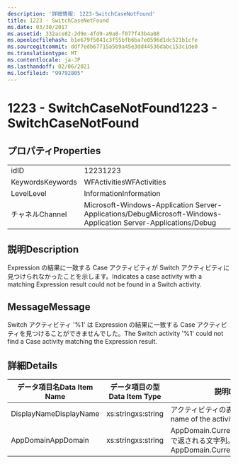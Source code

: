 ```yaml
---
description: '詳細情報: 1223-SwitchCaseNotFound'
title: 1223 - SwitchCaseNotFound
ms.date: 03/30/2017
ms.assetid: 332ace82-2d9e-4fd9-a9a8-f077f43b4a08
ms.openlocfilehash: b1e679f5041c3f55bfb6ba7e0596d1dc521b1cfe
ms.sourcegitcommit: ddf7edb67715a5b9a45e3dd44536dabc153c1de0
ms.translationtype: MT
ms.contentlocale: ja-JP
ms.lasthandoff: 02/06/2021
ms.locfileid: "99792805"
---
```

# <a name="1223---switchcasenotfound"></a><span data-ttu-id="07a75-103">1223 - SwitchCaseNotFound</span><span class="sxs-lookup"><span data-stu-id="07a75-103">1223 - SwitchCaseNotFound</span></span>

## <a name="properties"></a><span data-ttu-id="07a75-104">プロパティ</span><span class="sxs-lookup"><span data-stu-id="07a75-104">Properties</span></span>  
  
|||  
|-|-|  
|<span data-ttu-id="07a75-105">id</span><span class="sxs-lookup"><span data-stu-id="07a75-105">ID</span></span>|<span data-ttu-id="07a75-106">1223</span><span class="sxs-lookup"><span data-stu-id="07a75-106">1223</span></span>|  
|<span data-ttu-id="07a75-107">Keywords</span><span class="sxs-lookup"><span data-stu-id="07a75-107">Keywords</span></span>|<span data-ttu-id="07a75-108">WFActivities</span><span class="sxs-lookup"><span data-stu-id="07a75-108">WFActivities</span></span>|  
|<span data-ttu-id="07a75-109">Level</span><span class="sxs-lookup"><span data-stu-id="07a75-109">Level</span></span>|<span data-ttu-id="07a75-110">Information</span><span class="sxs-lookup"><span data-stu-id="07a75-110">Information</span></span>|  
|<span data-ttu-id="07a75-111">チャネル</span><span class="sxs-lookup"><span data-stu-id="07a75-111">Channel</span></span>|<span data-ttu-id="07a75-112">Microsoft-Windows-Application Server-Applications/Debug</span><span class="sxs-lookup"><span data-stu-id="07a75-112">Microsoft-Windows-Application Server-Applications/Debug</span></span>|  
  
## <a name="description"></a><span data-ttu-id="07a75-113">説明</span><span class="sxs-lookup"><span data-stu-id="07a75-113">Description</span></span>  

 <span data-ttu-id="07a75-114">Expression の結果に一致する Case アクティビティが Switch アクティビティに見つけられなかったことを示します。</span><span class="sxs-lookup"><span data-stu-id="07a75-114">Indicates a case activity with a matching Expression result could not be found in a Switch activity.</span></span>  
  
## <a name="message"></a><span data-ttu-id="07a75-115">Message</span><span class="sxs-lookup"><span data-stu-id="07a75-115">Message</span></span>  

 <span data-ttu-id="07a75-116">Switch アクティビティ '%1' は Expression の結果に一致する Case アクティビティを見つけることができませんでした。</span><span class="sxs-lookup"><span data-stu-id="07a75-116">The Switch activity '%1' could not find a Case activity matching the Expression result.</span></span>  
  
## <a name="details"></a><span data-ttu-id="07a75-117">詳細</span><span class="sxs-lookup"><span data-stu-id="07a75-117">Details</span></span>  
  
|<span data-ttu-id="07a75-118">データ項目名</span><span class="sxs-lookup"><span data-stu-id="07a75-118">Data Item Name</span></span>|<span data-ttu-id="07a75-119">データ項目の型</span><span class="sxs-lookup"><span data-stu-id="07a75-119">Data Item Type</span></span>|<span data-ttu-id="07a75-120">説明</span><span class="sxs-lookup"><span data-stu-id="07a75-120">Description</span></span>|  
|--------------------|--------------------|-----------------|  
|<span data-ttu-id="07a75-121">DisplayName</span><span class="sxs-lookup"><span data-stu-id="07a75-121">DisplayName</span></span>|<span data-ttu-id="07a75-122">xs:string</span><span class="sxs-lookup"><span data-stu-id="07a75-122">xs:string</span></span>|<span data-ttu-id="07a75-123">アクティビティの表示名。</span><span class="sxs-lookup"><span data-stu-id="07a75-123">The display name of the activity.</span></span>|  
|<span data-ttu-id="07a75-124">AppDomain</span><span class="sxs-lookup"><span data-stu-id="07a75-124">AppDomain</span></span>|<span data-ttu-id="07a75-125">xs:string</span><span class="sxs-lookup"><span data-stu-id="07a75-125">xs:string</span></span>|<span data-ttu-id="07a75-126">AppDomain.CurrentDomain.FriendlyName で返される文字列。</span><span class="sxs-lookup"><span data-stu-id="07a75-126">The string returned by AppDomain.CurrentDomain.FriendlyName.</span></span>|
